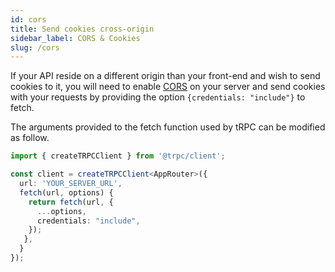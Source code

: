 ```yaml
---
id: cors
title: Send cookies cross-origin
sidebar_label: CORS & Cookies
slug: /cors
---
```


If your API reside on a different origin than your front-end and wish to send cookies to it, you will need to enable [CORS](https://developer.mozilla.org/en-US/docs/Web/HTTP/CORS) on your server and send cookies with your requests by providing the option `{credentials: "include"}` to fetch.

The arguments provided to the fetch function used by tRPC can be modified as follow.

```ts title='app.ts'
import { createTRPCClient } from '@trpc/client';

const client = createTRPCClient<AppRouter>({
  url: 'YOUR_SERVER_URL',
  fetch(url, options) {
    return fetch(url, {
      ...options,
      credentials: "include",
    });
   }, 
  }
});
```
